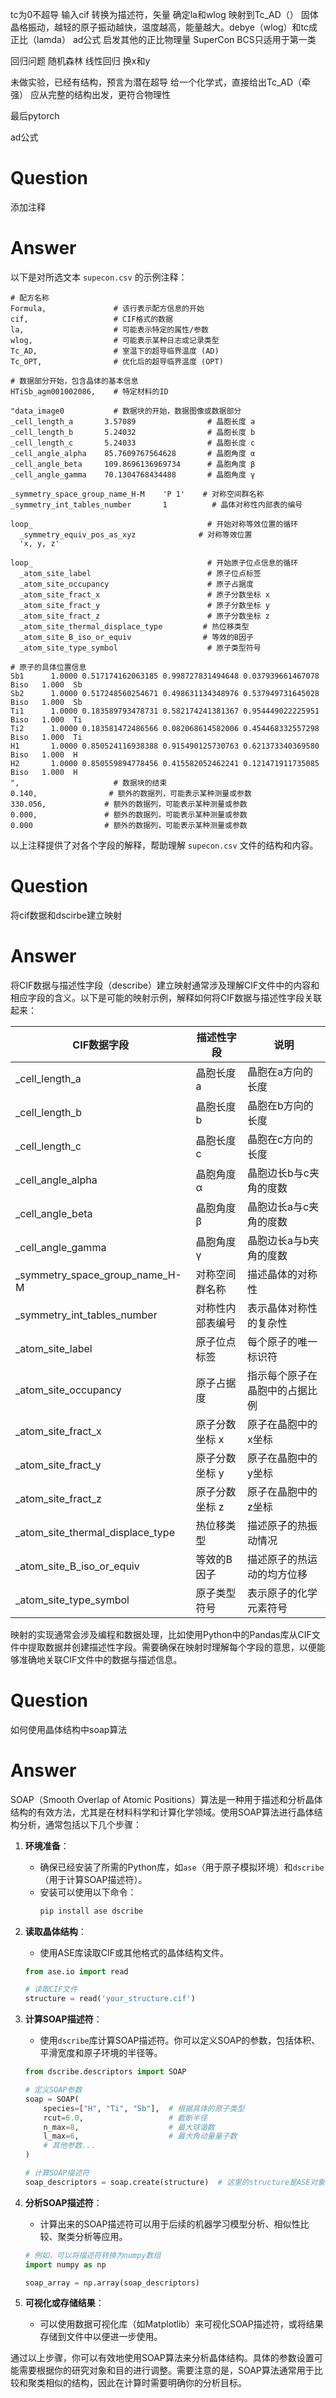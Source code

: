 tc为0不超导
输入cif
转换为描述符，矢量
确定la和wlog
映射到Tc_AD（）
固体
晶格振动，越轻的原子振动越快，温度越高，能量越大。debye（wlog）和tc成正比（lamda）
ad公式
启发其他的正比物理量
SuperCon
BCS只适用于第一类


回归问题
随机森林
线性回归
换x和y


未做实验，已经有结构，预言为潜在超导
给一个化学式，直接给出Tc_AD（牵强）
应从完整的结构出发，更符合物理性

最后pytorch

ad公式

# Question

添加注释

# Answer

以下是对所选文本 `supecon.csv` 的示例注释：

```csv
# 配方名称
Formula,               # 该行表示配方信息的开始
cif,                   # CIF格式的数据
la,                    # 可能表示特定的属性/参数
wlog,                  # 可能表示某种日志或记录类型
Tc_AD,                 # 室温下的超导临界温度 (AD)
Tc_OPT,                # 优化后的超导临界温度 (OPT)

# 数据部分开始，包含晶体的基本信息
HTiSb_agm001002086,    # 特定材料的ID

"data_image0           # 数据块的开始，数据图像或数据部分
_cell_length_a       3.57089                # 晶胞长度 a
_cell_length_b       5.24032                # 晶胞长度 b
_cell_length_c       5.24033                # 晶胞长度 c
_cell_angle_alpha    85.7609767564628       # 晶胞角度 α
_cell_angle_beta     109.8696136969734      # 晶胞角度 β
_cell_angle_gamma    70.1304768434488       # 晶胞角度 γ

_symmetry_space_group_name_H-M    'P 1'    # 对称空间群名称
_symmetry_int_tables_number       1          # 晶体对称性内部表的编号

loop_                                       # 开始对称等效位置的循环
  _symmetry_equiv_pos_as_xyz              # 对称等效位置
  'x, y, z'

loop_                                       # 开始原子位点信息的循环
  _atom_site_label                          # 原子位点标签
  _atom_site_occupancy                      # 原子占据度
  _atom_site_fract_x                        # 原子分数坐标 x
  _atom_site_fract_y                        # 原子分数坐标 y
  _atom_site_fract_z                        # 原子分数坐标 z
  _atom_site_thermal_displace_type         # 热位移类型
  _atom_site_B_iso_or_equiv                # 等效的B因子
  _atom_site_type_symbol                    # 原子类型符号

# 原子的具体位置信息
Sb1      1.0000 0.517174162063185 0.998727831494648 0.037939661467078 Biso   1.000  Sb
Sb2      1.0000 0.517248560254671 0.498631134348976 0.537949731645028 Biso   1.000  Sb
Ti1      1.0000 0.183589793478731 0.582174241381367 0.954449022225951 Biso   1.000  Ti
Ti2      1.0000 0.183581472486566 0.082068614582006 0.454468332557298 Biso   1.000  Ti
H1       1.0000 0.850524116938388 0.915490125730763 0.621373340369580 Biso   1.000  H
H2       1.0000 0.850559894778456 0.415582052462241 0.121471911735085 Biso   1.000  H
",                     # 数据块的结束
0.140,                # 额外的数据列，可能表示某种测量或参数
330.056,             # 额外的数据列，可能表示某种测量或参数
0.000,               # 额外的数据列，可能表示某种测量或参数
0.000                # 额外的数据列，可能表示某种测量或参数
```

以上注释提供了对各个字段的解释，帮助理解 `supecon.csv` 文件的结构和内容。

# Question

将cif数据和dscirbe建立映射

# Answer

将CIF数据与描述性字段（describe）建立映射通常涉及理解CIF文件中的内容和相应字段的含义。以下是可能的映射示例，解释如何将CIF数据与描述性字段关联起来：

| CIF数据字段                                  | 描述性字段                     | 说明                                      |
|---------------------------------------------|------------------------------|-----------------------------------------|
| _cell_length_a                             | 晶胞长度 a                   | 晶胞在a方向的长度                        |
| _cell_length_b                             | 晶胞长度 b                   | 晶胞在b方向的长度                        |
| _cell_length_c                             | 晶胞长度 c                   | 晶胞在c方向的长度                        |
| _cell_angle_alpha                          | 晶胞角度 α                   | 晶胞边长b与c夹角的度数                  |
| _cell_angle_beta                           | 晶胞角度 β                   | 晶胞边长a与c夹角的度数                  |
| _cell_angle_gamma                          | 晶胞角度 γ                   | 晶胞边长a与b夹角的度数                  |
| _symmetry_space_group_name_H-M            | 对称空间群名称               | 描述晶体的对称性                        |
| _symmetry_int_tables_number                | 对称性内部表编号             | 表示晶体对称性的复杂性                  |
| _atom_site_label                           | 原子位点标签                 | 每个原子的唯一标识符                    |
| _atom_site_occupancy                       | 原子占据度                   | 指示每个原子在晶胞中的占据比例          |
| _atom_site_fract_x                         | 原子分数坐标 x               | 原子在晶胞中的x坐标                     |
| _atom_site_fract_y                         | 原子分数坐标 y               | 原子在晶胞中的y坐标                     |
| _atom_site_fract_z                         | 原子分数坐标 z               | 原子在晶胞中的z坐标                     |
| _atom_site_thermal_displace_type           | 热位移类型                   | 描述原子的热振动情况                    |
| _atom_site_B_iso_or_equiv                  | 等效的B因子                  | 描述原子的热运动的均方位移              |
| _atom_site_type_symbol                     | 原子类型符号                 | 表示原子的化学元素符号                  |

映射的实现通常会涉及编程和数据处理，比如使用Python中的Pandas库从CIF文件中提取数据并创建描述性字段。需要确保在映射时理解每个字段的意思，以便能够准确地关联CIF文件中的数据与描述信息。

# Question

如何使用晶体结构中soap算法

# Answer

SOAP（Smooth Overlap of Atomic Positions）算法是一种用于描述和分析晶体结构的有效方法，尤其是在材料科学和计算化学领域。使用SOAP算法进行晶体结构分析，通常包括以下几个步骤：

1. **环境准备**：
   - 确保已经安装了所需的Python库，如`ase`（用于原子模拟环境）和`dscribe`（用于计算SOAP描述符）。
   - 安装可以使用以下命令：
     ```bash
     pip install ase dscribe
     ```

2. **读取晶体结构**：
   - 使用ASE库读取CIF或其他格式的晶体结构文件。
   ```python
   from ase.io import read

   # 读取CIF文件
   structure = read('your_structure.cif')
   ```

3. **计算SOAP描述符**：
   - 使用`dscribe`库计算SOAP描述符。你可以定义SOAP的参数，包括体积、平滑宽度和原子环境的半径等。
   ```python
   from dscribe.descriptors import SOAP

   # 定义SOAP参数
   soap = SOAP(
       species=["H", "Ti", "Sb"],  # 根据具体的原子类型
       rcut=6.0,                   # 截断半径
       n_max=8,                    # 最大球谐数
       l_max=6,                    # 最大角动量量子数
       # 其他参数...
   )

   # 计算SOAP描述符
   soap_descriptors = soap.create(structure)  # 这里的structure是ASE对象
   ```

4. **分析SOAP描述符**：
   - 计算出来的SOAP描述符可以用于后续的机器学习模型分析、相似性比较、聚类分析等应用。
   ```python
   # 例如，可以将描述符转换为numpy数组
   import numpy as np

   soap_array = np.array(soap_descriptors)
   ```

5. **可视化或存储结果**：
   - 可以使用数据可视化库（如Matplotlib）来可视化SOAP描述符，或将结果存储到文件中以便进一步使用。

通过以上步骤，你可以有效地使用SOAP算法来分析晶体结构。具体的参数设置可能需要根据你的研究对象和目的进行调整。需要注意的是，SOAP算法通常用于比较和聚类相似的结构，因此在计算时需要明确你的分析目标。